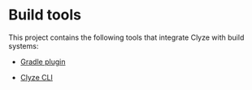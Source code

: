 # Build tools #

This project contains the following tools that integrate Clyze with
build systems:

* [Gradle plugin](gradle-plugin/README.md)

* [Clyze CLI](cli/README.md)
